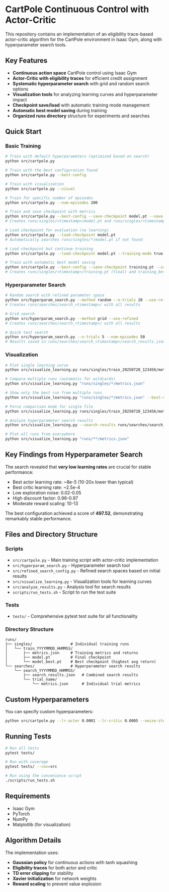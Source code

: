# CartPole Continuous Control with Actor-Critic

This repository contains an implementation of an eligibility trace-based actor-critic algorithm for the CartPole environment in Isaac Gym, along with hyperparameter search tools.

## Key Features

- **Continuous action space** CartPole control using Isaac Gym
- **Actor-Critic with eligibility traces** for efficient credit assignment
- **Systematic hyperparameter search** with grid and random search options
- **Visualization tools** for analyzing learning curves and hyperparameter impact
- **Checkpoint save/load** with automatic training mode management
- **Automatic best model saving** during training
- **Organized runs directory** structure for experiments and searches

## Quick Start

### Basic Training
```bash
# Train with default hyperparameters (optimized based on search)
python src/cartpole.py

# Train with the best configuration found
python src/cartpole.py --best-config

# Train with visualization
python src/cartpole.py --visual

# Train for specific number of episodes
python src/cartpole.py --num-episodes 200

# Train and save checkpoint with metrics
python src/cartpole.py --best-config --save-checkpoint model.pt --save-metrics
# Creates runs/singles/<timestamp>/model.pt and runs/singles/<timestamp>/metrics.json

# Load checkpoint for evaluation (no learning)
python src/cartpole.py --load-checkpoint model.pt
# Automatically searches runs/singles/*/model.pt if not found

# Load checkpoint but continue training
python src/cartpole.py --load-checkpoint model.pt --training-mode true

# Train with automatic best model saving
python src/cartpole.py --best-config --save-checkpoint training.pt --save-metrics
# Creates runs/singles/<timestamp>/training.pt (final) and training_best.pt (best avg return)
```

### Hyperparameter Search
```bash
# Random search with refined parameter space
python src/hyperparam_search.py --method random --n-trials 20 --use-refined
# Creates runs/searches/search_<timestamp>/ with all results

# Grid search
python src/hyperparam_search.py --method grid --use-refined
# Creates runs/searches/search_<timestamp>/ with all results

# Quick test search
python src/hyperparam_search.py --n-trials 5 --num-episodes 50
# Results saved in runs/searches/search_<timestamp>/search_results.json
```

### Visualization
```bash
# Plot single learning curve
python src/visualize_learning.py runs/singles/train_20250720_123456/metrics.json

# Compare multiple runs (automatic for wildcards)
python src/visualize_learning.py "runs/singles/*/metrics.json"

# Show only the best run from multiple runs
python src/visualize_learning.py "runs/singles/*/metrics.json" --best-only

# Force comparison mode for single file
python src/visualize_learning.py runs/singles/train_20250720_123456/metrics.json --compare

# Analyze hyperparameter search results
python src/visualize_learning.py --search-results runs/searches/search_20250720_123456/search_results.json

# Plot all runs from everywhere
python src/visualize_learning.py "runs/**/metrics.json"
```

## Key Findings from Hyperparameter Search

The search revealed that **very low learning rates** are crucial for stable performance:
- Best actor learning rate: ~8e-5 (10-20x lower than typical)
- Best critic learning rate: ~2.5e-4
- Low exploration noise: 0.02-0.05
- High discount factor: 0.96-0.97
- Moderate reward scaling: 10-13

The best configuration achieved a score of **497.52**, demonstrating remarkably stable performance.

## Files and Directory Structure

### Scripts
- `src/cartpole.py` - Main training script with actor-critic implementation
- `src/hyperparam_search.py` - Hyperparameter search tool
- `src/refined_search_config.py` - Refined search spaces based on initial results
- `src/visualize_learning.py` - Visualization tools for learning curves
- `src/analyze_results.py` - Analysis tool for search results
- `scripts/run_tests.sh` - Script to run the test suite

### Tests
- `tests/` - Comprehensive pytest test suite for all functionality

### Directory Structure
```
runs/
├── singles/                 # Individual training runs
│   └── train_YYYYMMDD_HHMMSS/
│       ├── metrics.json     # Training metrics and returns
│       ├── model.pt         # Final checkpoint
│       └── model_best.pt    # Best checkpoint (highest avg return)
└── searches/                # Hyperparameter search results
    └── search_YYYYMMDD_HHMMSS/
        ├── search_results.json   # Combined search results
        └── trial_name/
            └── metrics.json      # Individual trial metrics
```

## Custom Hyperparameters

You can specify custom hyperparameters:
```bash
python src/cartpole.py --lr-actor 0.0001 --lr-critic 0.0005 --noise-std 0.1 --reward-scale 8.0
```

## Running Tests

```bash
# Run all tests
pytest tests/

# Run with coverage
pytest tests/ --cov=src

# Run using the convenience script
./scripts/run_tests.sh
```

## Requirements

- Isaac Gym
- PyTorch
- NumPy
- Matplotlib (for visualization)

## Algorithm Details

The implementation uses:
- **Gaussian policy** for continuous actions with tanh squashing
- **Eligibility traces** for both actor and critic
- **TD error clipping** for stability
- **Xavier initialization** for network weights
- **Reward scaling** to prevent value explosion